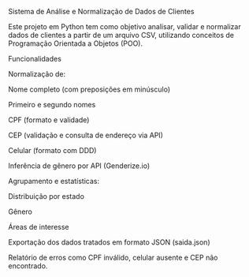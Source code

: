 Sistema de Análise e Normalização de Dados de Clientes

Este projeto em Python tem como objetivo analisar, validar e normalizar dados de clientes a partir de um arquivo CSV, utilizando conceitos de Programação Orientada a Objetos (POO).

Funcionalidades

Normalização de:

Nome completo (com preposições em minúsculo)

Primeiro e segundo nomes

CPF (formato e validade)

CEP (validação e consulta de endereço via API)

Celular (formato com DDD)

Inferência de gênero por API (Genderize.io)

Agrupamento e estatísticas:

Distribuição por estado

Gênero

Áreas de interesse

Exportação dos dados tratados em formato JSON (saida.json)

Relatório de erros como CPF inválido, celular ausente e CEP não encontrado.
